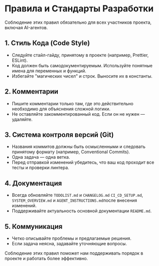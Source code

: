 # Правила и Стандарты Разработки

Соблюдение этих правил обязательно для всех участников проекта, включая AI-агентов.

## 1. Стиль Кода (Code Style)

*   Следуйте стайл-гайду, принятому в проекте (например, Prettier, ESLint).
*   Код должен быть самодокументируемым. Используйте понятные имена для переменных и функций.
*   Избегайте "магических чисел" и строк. Выносите их в константы.

## 2. Комментарии

*   Пишите комментарии только там, где это действительно необходимо для объяснения сложной логики.
*   Не оставляйте закомментированный код. Если он не нужен — удаляйте.

## 3. Система контроля версий (Git)

*   Названия коммитов должны быть осмысленными и следовать принятому формату (например, Conventional Commits).
*   Одна задача — одна ветка.
*   Перед отправкой изменений убедитесь, что ваш код проходит все тесты и проверки линтера.

## 4. Документация

*   Всегда обновляйте `TODOLIST.md` и `CHANGELOG.md` `CI_CD_SETUP.md`, `SYSTEM_OVERVIEW.md` и `AGENT_INSTRUCTIONS.md`после внесения изменений.
*   Поддерживайте актуальность основной документации `README.md`.

## 5. Коммуникация

*   Четко описывайте проблемы и предлагаемые решения.
*   Если задача неясна, задавайте уточняющие вопросы.

Соблюдение этих правил поможет нам поддерживать порядок в проекте и работать более эффективно.
